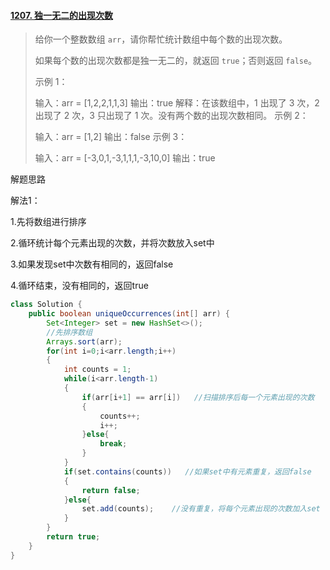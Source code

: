#### [1207. 独一无二的出现次数](https://leetcode-cn.com/problems/unique-number-of-occurrences/)

> 给你一个整数数组 `arr`，请你帮忙统计数组中每个数的出现次数。
>
> 如果每个数的出现次数都是独一无二的，就返回 `true`；否则返回 `false`。
>
> 示例 1：
>
> 输入：arr = [1,2,2,1,1,3]
> 输出：true
> 解释：在该数组中，1 出现了 3 次，2 出现了 2 次，3 只出现了 1 次。没有两个数的出现次数相同。
> 示例 2：
>
> 输入：arr = [1,2]
> 输出：false
> 示例 3：
>
> 输入：arr = [-3,0,1,-3,1,1,1,-3,10,0]
> 输出：true



解题思路

解法1：

1.先将数组进行排序

2.循环统计每个元素出现的次数，并将次数放入set中

3.如果发现set中次数有相同的，返回false

4.循环结束，没有相同的，返回true

```java
class Solution {
    public boolean uniqueOccurrences(int[] arr) {
        Set<Integer> set = new HashSet<>();
        //先排序数组
        Arrays.sort(arr);
        for(int i=0;i<arr.length;i++)
        {
            int counts = 1;
            while(i<arr.length-1)     
            { 
                if(arr[i+1] == arr[i])   //扫描排序后每一个元素出现的次数 
                {
                    counts++;
                    i++;
                }else{
                    break;
                }
            }
            if(set.contains(counts))   //如果set中有元素重复，返回false
            {
                return false;
            }else{
                set.add(counts);    //没有重复，将每个元素出现的次数加入set
            }
        }
        return true;
    }
}
```

